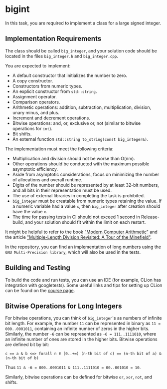 # bigint
In this task, you are required to implement a class for a large signed integer.

## Implementation Requirements

The class should be called `big_integer`, and your solution code should be located in the files `big_integer.h` and `big_integer.cpp`.

You are expected to implement:
- A default constructor that initializes the number to zero.
- A copy constructor.
- Constructors from numeric types.
- An explicit constructor from `std::string`.
- Assignment operator.
- Comparison operators.
- Arithmetic operations: addition, subtraction, multiplication, division, unary minus, and plus.
- Increment and decrement operations.
- Bitwise operations: and, or, exclusive or, not (similar to bitwise operations for `int`).
- Bit shifts.
- An external function `std::string to_string(const big_integer&)`.

The implementation must meet the following criteria:
- Multiplication and division should not be worse than O(nm).
- Other operations should be conducted with the maximum possible asymptotic efficiency.
- Aside from asymptotic considerations, focus on minimizing the number of allocations and overall runtime.
- Digits of the number should be represented by at least 32-bit numbers, and all bits in their representation must be used.
- The use of external libraries in completing the task is prohibited.
- `big_integer` must be creatable from numeric types retaining the value. If a numeric variable had a value `x`, then `big_integer` after creation should have the value `x`.
- The time for passing tests in CI should not exceed 1 second in Release-build, and your solution should fit within the limit on each restart.

It might be helpful to refer to the book ["Modern Computer Arithmetic"](https://members.loria.fr/PZimmermann/mca/mca-0.5.pdf) and the article ["Multiple-Length Division Revisited: A Tour of the Minefield"](https://surface.syr.edu/cgi/viewcontent.cgi?article=1162&context=eecs_techreports).

In the repository, you can find an implementation of long numbers using the `GNU Multi-Precision library`, which will also be used in the tests.

## Building and Testing

To build the code and run tests, you can use an IDE (for example, CLion has integration with googletests).
Some useful links and tips for setting up CLion can be found on the [course page](https://cpp-kt.github.io/course/ide/clion.html).

## Bitwise Operations for Long Integers

For bitwise operations, you can think of `big_integer`'s as numbers of infinite bit length. For example, the number `11` can be represented in binary as `11 = 000..0001011`, containing an infinite number of zeros in the higher bits. Similarly, the number `-6` can be represented as `-6 = 111..1111010`, where an infinite number of ones are stored in the higher bits. Bitwise operations are defined bit by bit:
```
c == a & b <=> forall n ∈ [0..+∞) (n-th bit of c) == (n-th bit of a) & (n-th bit of b)
```
Thus `11 & -6 = 000..0001011 & 111..1111010 = 00..001010 = 10`.

Similarly, bitwise operations can be defined for bitwise `or`, `xor`, `not`, and shifts.

